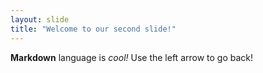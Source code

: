 ```yaml
---
layout: slide
title: "Welcome to our second slide!"
---
```

**Markdown** language is *cool!*
Use the left arrow to go back!
